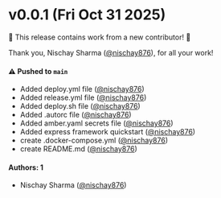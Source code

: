 # v0.0.1 (Fri Oct 31 2025)

:tada: This release contains work from a new contributor! :tada:

Thank you, Nischay Sharma ([@nischay876](https://github.com/nischay876)), for all your work!

#### ⚠️ Pushed to `main`

- Added deploy.yml file ([@nischay876](https://github.com/nischay876))
- Added release.yml file ([@nischay876](https://github.com/nischay876))
- Added deploy.sh file ([@nischay876](https://github.com/nischay876))
- Added .autorc file ([@nischay876](https://github.com/nischay876))
- Added amber.yaml secrets file ([@nischay876](https://github.com/nischay876))
- Added express framework quickstart ([@nischay876](https://github.com/nischay876))
- create .docker-compose.yml ([@nischay876](https://github.com/nischay876))
- create README.md ([@nischay876](https://github.com/nischay876))

#### Authors: 1

- Nischay Sharma ([@nischay876](https://github.com/nischay876))
